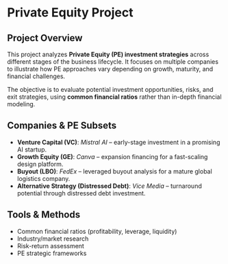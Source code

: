 # Private Equity Project

##  Project Overview
This project analyzes **Private Equity (PE) investment strategies** across different stages of the business lifecycle. It focuses on multiple companies to illustrate how PE approaches vary depending on growth, maturity, and financial challenges.

The objective is to evaluate potential investment opportunities, risks, and exit strategies, using **common financial ratios** rather than in-depth financial modeling.

##  Companies & PE Subsets
- **Venture Capital (VC)**: *Mistral AI* – early-stage investment in a promising AI startup.
- **Growth Equity (GE)**: *Canva* – expansion financing for a fast-scaling design platform.
- **Buyout (LBO)**: *FedEx* – leveraged buyout analysis for a mature global logistics company.
- **Alternative Strategy (Distressed Debt)**: *Vice Media* – turnaround potential through distressed debt investment.

##  Tools & Methods
- Common financial ratios (profitability, leverage, liquidity)
- Industry/market research
- Risk-return assessment
- PE strategic frameworks
